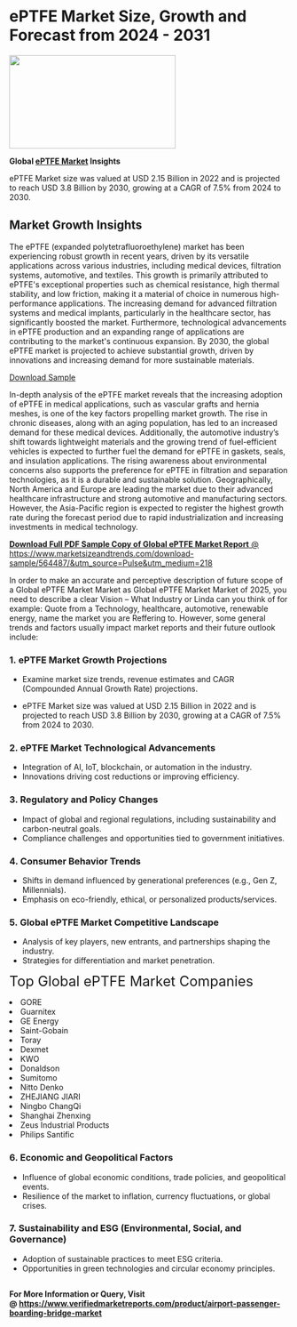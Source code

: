 <H1>ePTFE Market Size, Growth and Forecast from 2024 - 2031</H1><img class="aligncenter size-medium wp-image-584254" src="https://thirdeyenews.in/wp-content/uploads/2024/09/Global-Market-Research-300x168.jpeg" alt="" width="300" height="168" /><p><strong>Global&nbsp;<a href="https://www.marketsizeandtrends.com/download-sample/564487/&amp;utm_source=Pulse&amp;utm_medium=218">ePTFE Market</a> Insights</strong></p><p>ePTFE Market size was valued at USD 2.15 Billion in 2022 and is projected to reach USD 3.8 Billion by 2030, growing at a CAGR of 7.5% from 2024 to 2030.</p><p><h2>Market Growth Insights</h2> <p>The ePTFE (expanded polytetrafluoroethylene) market has been experiencing robust growth in recent years, driven by its versatile applications across various industries, including medical devices, filtration systems, automotive, and textiles. This growth is primarily attributed to ePTFE's exceptional properties such as chemical resistance, high thermal stability, and low friction, making it a material of choice in numerous high-performance applications. The increasing demand for advanced filtration systems and medical implants, particularly in the healthcare sector, has significantly boosted the market. Furthermore, technological advancements in ePTFE production and an expanding range of applications are contributing to the market's continuous expansion. By 2030, the global ePTFE market is projected to achieve substantial growth, driven by innovations and increasing demand for more sustainable materials.</p> <p><a href="javascript:void(0);">Download Sample</a></p> <p>In-depth analysis of the ePTFE market reveals that the increasing adoption of ePTFE in medical applications, such as vascular grafts and hernia meshes, is one of the key factors propelling market growth. The rise in chronic diseases, along with an aging population, has led to an increased demand for these medical devices. Additionally, the automotive industry’s shift towards lightweight materials and the growing trend of fuel-efficient vehicles is expected to further fuel the demand for ePTFE in gaskets, seals, and insulation applications. The rising awareness about environmental concerns also supports the preference for ePTFE in filtration and separation technologies, as it is a durable and sustainable solution. Geographically, North America and Europe are leading the market due to their advanced healthcare infrastructure and strong automotive and manufacturing sectors. However, the Asia-Pacific region is expected to register the highest growth rate during the forecast period due to rapid industrialization and increasing investments in medical technology.</p> <p><a href="javascript:void(0);"></p><p><span class=""><strong>Download Full PDF Sample Copy of Global ePTFE Market Report</strong> @ <a href="https://www.marketsizeandtrends.com/download-sample/564487/&amp;utm_source=Pulse&amp;utm_medium=218" target="_blank">https://www.marketsizeandtrends.com/download-sample/564487/&amp;utm_source=Pulse&amp;utm_medium=218</a></span></p><p>In order to make an accurate and perceptive description of future scope of a Global&nbsp;ePTFE Market Market as Global&nbsp;ePTFE Market Market of 2025, you need to describe a clear Vision &ndash; What Industry or Linda can you think of for example: Quote from a Technology, healthcare, automotive, renewable energy, name the market you are Reffering to. However, some general trends and factors usually impact market reports and their future outlook include:</p><h3>1.&nbsp;<strong>ePTFE Market Growth Projections</strong></h3><ul><li>Examine market size trends, revenue estimates and CAGR (Compounded Annual Growth Rate) projections.</li><li><p>ePTFE Market size was valued at USD 2.15 Billion in 2022 and is projected to reach USD 3.8 Billion by 2030, growing at a CAGR of 7.5% from 2024 to 2030.</p></li></ul><h3>2.&nbsp;<strong>ePTFE Market Technological Advancements</strong></h3><ul><li>Integration of AI, IoT, blockchain, or automation in the industry.</li><li>Innovations driving cost reductions or improving efficiency.</li></ul><h3>3.&nbsp;<strong>Regulatory and Policy Changes</strong></h3><ul><li>Impact of global and regional regulations, including sustainability and carbon-neutral goals.</li><li>Compliance challenges and opportunities tied to government initiatives.</li></ul><h3>4.&nbsp;<strong>Consumer Behavior Trends</strong></h3><ul><li>Shifts in demand influenced by generational preferences (e.g., Gen Z, Millennials).</li><li>Emphasis on eco-friendly, ethical, or personalized products/services.</li></ul><h3>5.&nbsp;<strong>Global ePTFE Market Competitive Landscape</strong></h3><ul><li>Analysis of key players, new entrants, and partnerships shaping the industry.</li><li>Strategies for differentiation and market penetration.</li></ul><p data-pm-slice="1 1 []"><span style="color: inherit; font-family: inherit; font-size: 25px;">Top Global ePTFE Market Companies</span></p><div class="" data-test-id=""><p><li>GORE</li><li> Guarnitex</li><li> GE Energy</li><li> Saint-Gobain</li><li> Toray</li><li> Dexmet</li><li> KWO</li><li> Donaldson</li><li> Sumitomo</li><li> Nitto Denko</li><li> ZHEJIANG JIARI</li><li> Ningbo ChangQi</li><li> Shanghai Zhenxing</li><li> Zeus Industrial Products</li><li> Philips Santific</li></p></div><h3>6.&nbsp;<strong>Economic and Geopolitical Factors</strong></h3><ul><li>Influence of global economic conditions, trade policies, and geopolitical events.</li><li>Resilience of the market to inflation, currency fluctuations, or global crises.</li></ul><h3>7.&nbsp;<strong>Sustainability and ESG (Environmental, Social, and Governance)</strong></h3><ul><li>Adoption of sustainable practices to meet ESG criteria.</li><li>Opportunities in green technologies and circular economy principles.</li></ul><h2><strong style="font-size: 14px;">For More Information or Query, Visit @&nbsp;</strong><a style="background-color: #ffffff; font-size: 14px;" href="https://www.marketsizeandtrends.com/report/eptfe-market/" target="_blank">https://www.verifiedmarketreports.com/product/airport-passenger-boarding-bridge-market</a></h2>
